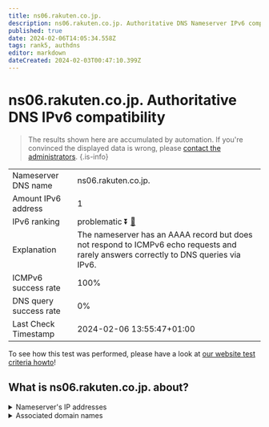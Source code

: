 ```yaml
---
title: ns06.rakuten.co.jp.
description: ns06.rakuten.co.jp. Authoritative DNS Nameserver IPv6 compatibility
published: true
date: 2024-02-06T14:05:34.558Z
tags: rank5, authdns
editor: markdown
dateCreated: 2024-02-03T00:47:10.399Z
---
```


# ns06.rakuten.co.jp. Authoritative DNS IPv6 compatibility

> The results shown here are accumulated by automation. If you're convinced the displayed data is wrong, please [contact the administrators](/howto/chat). 
{.is-info}




|   |   |
| - | - |
| Nameserver DNS name | ns06.rakuten.co.jp.
| Amount IPv6 address | 1
| IPv6 ranking | problematic :arrow_double_down: [🔗](/howto/ranking) |
| Explanation | The nameserver has an AAAA record but does not respond to ICMPv6 echo requests and rarely answers correctly to DNS queries via IPv6. |
| ICMPv6 success rate | 100%|
| DNS query success rate | 0% |
| Last Check Timestamp | 2024-02-06 13:55:47+01:00 |

To see how this test was performed, please have a look at [our website test criteria howto](/howto/testcriteria/authdns)!


## What is ns06.rakuten.co.jp. about?




<details>
<summary>Nameserver's IP addresses</summary>

2403:400:800:2024::5

</details>



<details>
<summary>Associated domain names</summary>

www.rakuten.co.jp

</details>

